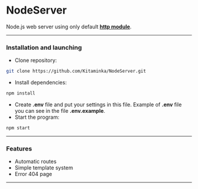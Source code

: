# NodeServer
Node.js web server using only default [**http module**](https://nodejs.org/api/http.html).
___
### Installation and launching
- Clone repository:
```bash
git clone https://github.com/Kitaminka/NodeServer.git
```
- Install dependencies:
```bash
npm install
```
- Create **.env** file and put your settings in this file. Example of **.env** file you can see in the file **.env.example**.
- Start the program:
```bash
npm start
```
___
### Features
- Automatic routes
- Simple template system
- Error 404 page
___
